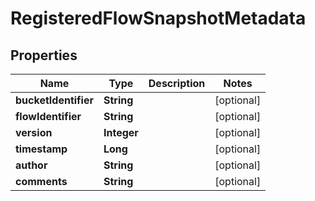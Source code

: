 
# RegisteredFlowSnapshotMetadata

## Properties
Name | Type | Description | Notes
------------ | ------------- | ------------- | -------------
**bucketIdentifier** | **String** |  |  [optional]
**flowIdentifier** | **String** |  |  [optional]
**version** | **Integer** |  |  [optional]
**timestamp** | **Long** |  |  [optional]
**author** | **String** |  |  [optional]
**comments** | **String** |  |  [optional]



